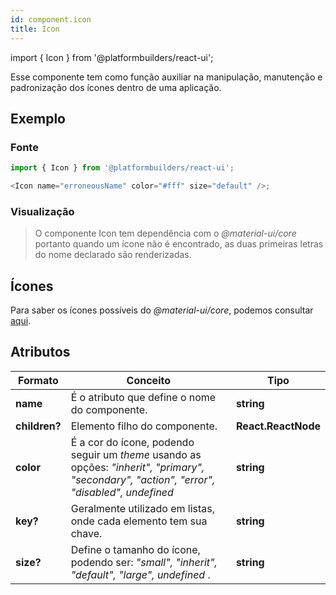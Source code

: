 ```yaml
---
id: component.icon
title: Icon
---
```


<!-- Component declaration begin -->

import { Icon } from '@platformbuilders/react-ui';

<!-- Component declaration end -->

<!-- Documentation begin -->

Esse componente tem como função auxiliar na manipulação, manutenção e padronização dos ícones dentro de uma aplicação.

## Exemplo

### Fonte

```javascript
import { Icon } from '@platformbuilders/react-ui';

<Icon name="erroneousName" color="#fff" size="default" />;
```

### Visualização

> O componente Icon tem dependência com o _@material-ui/core_ portanto quando um ícone não é encontrado, as duas primeiras letras do nome declarado são renderizadas.

<Icon
  name="erroneousName"
  color="#fff"
  size="default"
/>

## Ícones

Para saber os ícones possíveis do _@material-ui/core_, podemos consultar [aqui](https://material-ui.com/pt/components/material-icons/).

## Atributos

| Formato       | Conceito                                                                                                                                    | Tipo                |
| ------------- | ------------------------------------------------------------------------------------------------------------------------------------------- | ------------------- |
| **name**      | É o atributo que define o nome do componente.                                                                                               | **string**          |
| **children?** | Elemento filho do componente.                                                                                                               | **React.ReactNode** |
| **color**     | É a cor do ícone, podendo seguir um _theme_ usando as opções: _"inherit", "primary", "secondary", "action", "error", "disabled", undefined_ | **string**          |
| **key?**      | Geralmente utilizado em listas, onde cada elemento tem sua chave.                                                                           | **string**          |
| **size?**     | Define o tamanho do ícone, podendo ser: _"small", "inherit", "default", "large", undefined_ .                                               | **string**          |

<!-- Documentation end -->
